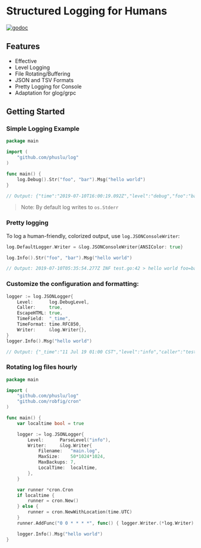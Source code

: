 # Structured Logging for Humans

[![godoc](http://img.shields.io/badge/godoc-reference-blue.svg?style=flat)](https://godoc.org/github.com/phuslu/log)

## Features

* Effective
* Level Logging
* File Rotating/Buffering
* JSON and TSV Formats
* Pretty Logging for Console
* Adaptation for glog/grpc

## Getting Started

### Simple Logging Example

```go
package main

import (
	"github.com/phuslu/log"
)

func main() {
	log.Debug().Str("foo", "bar").Msg("hello world")
}

// Output: {"time":"2019-07-10T16:00:19.092Z","level":"debug","foo":"bar","message":"hello world"}
```
> Note: By default log writes to `os.Stderr`

### Pretty logging

To log a human-friendly, colorized output, use `log.JSONConsoleWriter`:

```go
log.DefaultLogger.Writer = &log.JSONConsoleWriter{ANSIColor: true}

log.Info().Str("foo", "bar").Msg("hello world")

// Output: 2019-07-10T05:35:54.277Z INF test.go:42 > hello world foo=bar
```

### Customize the configuration and formatting:

```go
logger := log.JSONLogger{
	Level:      log.DebugLevel,
	Caller:     true,
	EscapeHTML: true,
	TimeField:  "_time",
	TimeFormat: time.RFC850,
	Writer:     &log.Writer{},
}
logger.Info().Msg("hello world")

// Output: {"_time":"11 Jul 19 01:00 CST","level":"info","caller":"test.go:42","message":"hello world"}
```

### Rotating log files hourly

```go
package main

import (
	"github.com/phuslu/log"
	"github.com/robfig/cron"
)

func main() {
	var localtime bool = true

	logger := log.JSONLogger{
		Level:      ParseLevel("info"),
		Writer:     &log.Writer{
			Filename:   "main.log",
			MaxSize:    50*1024*1024,
			MaxBackups: 7,
			LocalTime:  localtime,
		},
	}

	var runner *cron.Cron
	if localtime {
		runner = cron.New()
	} else {
		runner = cron.NewWithLocation(time.UTC)
	}
	runner.AddFunc("0 0 * * * *", func() { logger.Writer.(*log.Writer).Rotate() })

	logger.Info().Msg("hello world")
}
```
